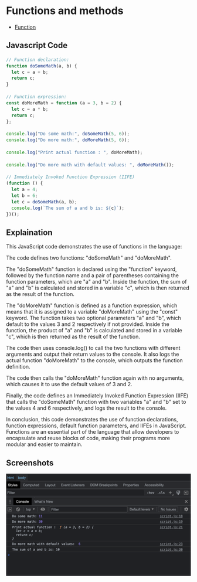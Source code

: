 # Functions and methods

- [Function](https://developer.mozilla.org/en-US/docs/Glossary/Function)

## Javascript Code

```javascript
// Function declaration:
function doSomeMath(a, b) {
  let c = a + b;
  return c;
}

// Function expression:
const doMoreMath = function (a = 3, b = 2) {
  let c = a * b;
  return c;
};

console.log("Do some math:", doSomeMath(5, 6));
console.log("Do more math:", doMoreMath(5, 6));

console.log("Print actual function : ", doMoreMath);

console.log("Do more math with default values: ", doMoreMath());

// Immediately Invoked Function Expression (IIFE)
(function () {
  let a = 4;
  let b = 6;
  let c = doSomeMath(a, b);
  console.log(`The sum of a and b is: ${c}`);
})();
```

## Explaination

This JavaScript code demonstrates the use of functions in the language:

The code defines two functions: "doSomeMath" and "doMoreMath".

The "doSomeMath" function is declared using the "function" keyword, followed by the function name and a pair of parentheses containing the function parameters, which are "a" and "b". Inside the function, the sum of "a" and "b" is calculated and stored in a variable "c", which is then returned as the result of the function.

The "doMoreMath" function is defined as a function expression, which means that it is assigned to a variable "doMoreMath" using the "const" keyword. The function takes two optional parameters "a" and "b", which default to the values 3 and 2 respectively if not provided. Inside the function, the product of "a" and "b" is calculated and stored in a variable "c", which is then returned as the result of the function.

The code then uses console.log() to call the two functions with different arguments and output their return values to the console. It also logs the actual function "doMoreMath" to the console, which outputs the function definition.

The code then calls the "doMoreMath" function again with no arguments, which causes it to use the default values of 3 and 2.

Finally, the code defines an Immediately Invoked Function Expression (IIFE) that calls the "doSomeMath" function with two variables "a" and "b" set to the values 4 and 6 respectively, and logs the result to the console.

In conclusion, this code demonstrates the use of function declarations, function expressions, default function parameters, and IIFEs in JavaScript. Functions are an essential part of the language that allow developers to encapsulate and reuse blocks of code, making their programs more modular and easier to maintain.

## Screenshots

![img](.images/image-2023-05-06-17-26-58.png)
